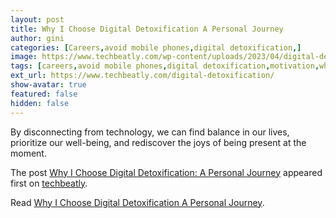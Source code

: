 ```yaml
---
layout: post
title: Why I Choose Digital Detoxification A Personal Journey
author: gini
categories: [Careers,avoid mobile phones,digital detoxification,]
image: https://www.techbeatly.com/wp-content/uploads/2023/04/digital-detoxification-1024x576.png
tags: [careers,avoid mobile phones,digital detoxification,motivation,what is digital detoxification,work life balance,]
ext_url: https://www.techbeatly.com/digital-detoxification/
show-avatar: true
featured: false
hidden: false
---
```


<p>By disconnecting from technology, we can find balance in our lives, prioritize our well-being, and rediscover the joys of being present at the moment. </p>
<p>The post <a href="https://www.techbeatly.com/digital-detoxification/">Why I Choose Digital Detoxification: A Personal Journey</a> appeared first on <a href="https://www.techbeatly.com">techbeatly</a>.</p>

Read [Why I Choose Digital Detoxification A Personal Journey](https://www.techbeatly.com/digital-detoxification/).